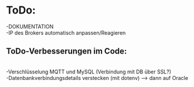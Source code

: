 <h1>ToDo:</h1>

-DOKUMENTATION<br>
-IP des Brokers automatisch anpassen/Reagieren

<h2>ToDo-Verbesserungen im Code:</h2><br>
    -Verschlüsselung MQTT und MySQL (Verbindung mit DB über SSL?)<br>
    -Datenbankverbindungsdetails verstecken (mit dotenv) --> dann auf Oracle<br>

